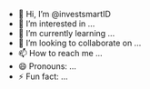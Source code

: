 - 👋 Hi, I’m @investsmartID
- 👀 I’m interested in ...
- 🌱 I’m currently learning ...
- 💞️ I’m looking to collaborate on ...
- 📫 How to reach me ...
- 😄 Pronouns: ...
- ⚡ Fun fact: ...

<!---
investsmartID/investsmartID is a ✨ special ✨ repository because its `README.md` (this file) appears on your GitHub profile.
You can click the Preview link to take a look at your changes.
--->
